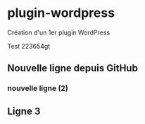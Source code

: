 # plugin-wordpress

Création d'un 1er plugin WordPress


Test 223654gt
## Nouvelle ligne depuis GitHub

### nouvelle ligne (2)

## Ligne 3 
